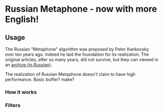 # Russian Metaphone - now with more English!

## Usage

The Russian "Metaphone" algorithm was proposed by Peter Kankovsky over ten years ago.  Indeed he laid the foundation for its realization.  The original articles, after so many years, did not survive, but they can viewed in an [archive (in Russian)](http://web.archive.org/web/20071107145942/http://kankowski.narod.ru/dev/metaphoneru.htm).

The realization of Russian Metaphone doesn't claim to have high performance.  Basic buffer? make?

###

### How it works

### Filters
